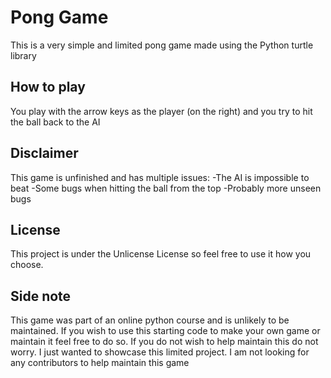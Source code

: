 # Pong Game
This is a very simple and limited pong game made using the Python turtle library

## How to play
You play with the arrow keys as the player (on the right) and you try to hit the ball back to the AI

## Disclaimer
This game is unfinished and has multiple issues:
-The AI is impossible to beat
-Some bugs when hitting the ball from the top
-Probably more unseen bugs

## License
This project is under the Unlicense License so feel free to use it how you choose.

## Side note
This game was part of an online python course and is unlikely to be maintained. If you wish to use this starting code to make your own game or maintain it feel free to do so.
If you do not wish to help maintain this do not worry. I just wanted to showcase this limited project. I am not looking for any contributors to help maintain this game


